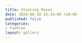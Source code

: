 ```yaml
---
title: Stealing Roses
date: 2020-06-10 15:34:00 +10:00
published: false
categories:
- Fashion
layout: gallery
---
```


